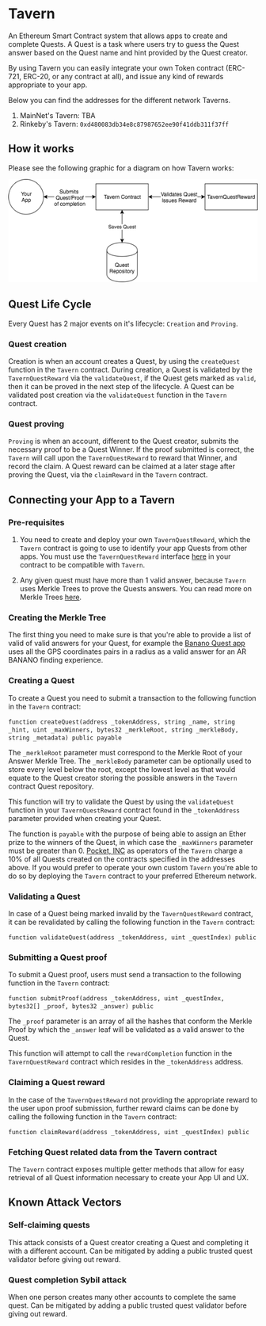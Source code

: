 # Tavern

An Ethereum Smart Contract system that allows apps to create and complete Quests. A Quest is a task where users try to guess the Quest answer based on the Quest name and hint provided by the Quest creator.

By using Tavern you can easily integrate your own Token contract (ERC-721, ERC-20, or any contract at all), and issue any kind of rewards appropriate to your app.

Below you can find the addresses for the different network Taverns.

1. MainNet's Tavern: TBA
2. Rinkeby's Tavern: `0xd480083db34e8c87987652ee90f41ddb311f37ff`

## How it works

Please see the following graphic for a diagram on how Tavern works:

![Tavern Architecture](docs/tavern-architecture.png)

## Quest Life Cycle

Every Quest has 2 major events on it's lifecycle: `Creation` and `Proving`.

### Quest creation
Creation is when an account creates a Quest, by using the `createQuest` function in the `Tavern` contract. During creation, a Quest is validated by the `TavernQuestReward` via the `validateQuest`, if the Quest gets marked as `valid`, then it can be proved in the next step of the lifecycle. A Quest can be validated post creation via the `validateQuest` function in the `Tavern` contract.

### Quest proving
`Proving` is when an account, different to the Quest creator, submits the necessary proof to be a Quest Winner. If the proof submitted is correct, the `Tavern` will call upon the `TavernQuestReward` to reward that Winner, and record the claim. A Quest reward can be claimed at a later stage after proving the Quest, via the `claimReward` in the `Tavern` contract.

## Connecting your App to a Tavern

### Pre-requisites

1. You need to create and deploy your own `TavernQuestReward`, which the `Tavern` contract is going to use to identify your app Quests from other apps. You must use the `TavernQuestReward` interface [here](https://github.com/pokt-network/tavern/blob/master/contracts/TavernQuestReward.sol) in your contract to be compatible with `Tavern`.

2. Any given quest must have more than 1 valid answer, because `Tavern` uses Merkle Trees to prove the Quests answers. You can read more on Merkle Trees [here](https://en.wikipedia.org/wiki/Merkle_tree).

### Creating the Merkle Tree
The first thing you need to make sure is that you're able to provide a list of valid of valid answers for your Quest, for example the [Banano Quest app](https://github.com/pokt-network/banano-quest) uses all the GPS coordinates pairs in a radius as a valid answer for an AR BANANO finding experience.

### Creating a Quest
To create a Quest you need to submit a transaction to the following function in the `Tavern` contract:

```
function createQuest(address _tokenAddress, string _name, string _hint, uint _maxWinners, bytes32 _merkleRoot, string _merkleBody, string _metadata) public payable
```

The `_merkleRoot` parameter must correspond to the Merkle Root of your Answer Merkle Tree. The `_merkleBody` parameter can be optionally used to store every level below the root, except the lowest level as that would equate to the Quest creator storing the possible answers in the `Tavern` contract Quest repository.

This function will try to validate the Quest by using the `validateQuest` function in your `TavernQuestReward` contract found in the `_tokenAddress` parameter provided when creating your Quest.

The function is `payable` with the purpose of being able to assign an Ether prize to the winners of the Quest, in which case the `_maxWinners` parameter must be greater than 0.
[Pocket, INC](https://pokt.network) as operators of the `Tavern` charge a 10% of all Quests created on the contracts specified in the addresses above. If you would prefer to operate your own custom `Tavern` you're able to do so by deploying the `Tavern` contract to your preferred Ethereum network.

### Validating a Quest
In case of a Quest being marked invalid by the `TavernQuestReward` contract, it can be revalidated by calling the following function in the `Tavern` contract:

```
function validateQuest(address _tokenAddress, uint _questIndex) public
```

### Submitting a Quest proof
To submit a Quest proof, users must send a transaction to the following function in the `Tavern` contract:

```
function submitProof(address _tokenAddress, uint _questIndex, bytes32[] _proof, bytes32 _answer) public
```

The `_proof` parameter is an array of all the hashes that conform the Merkle Proof by which the `_answer` leaf will be validated as a valid answer to the Quest.

This function will attempt to call the `rewardCompletion` function in the `TavernQuestReward` contract which resides in the `_tokenAddress` address.

### Claiming a Quest reward
In the case of the `TavernQuestReward` not providing the appropriate reward to the user upon proof submission, further reward claims can be done by calling the following function in the `Tavern` contract:

```
function claimReward(address _tokenAddress, uint _questIndex) public
```

### Fetching Quest related data from the Tavern contract
The `Tavern` contract exposes multiple getter methods that allow for easy retrieval of all Quest information necessary to create your App UI and UX.

## Known Attack Vectors

### Self-claiming quests
This attack consists of a Quest creator creating a Quest and completing it with a different account. Can be mitigated by adding a public trusted quest validator before giving out reward.

### Quest completion Sybil attack
When one person creates many other accounts to complete the same quest. Can be mitigated by adding a public trusted quest validator before giving out reward.
